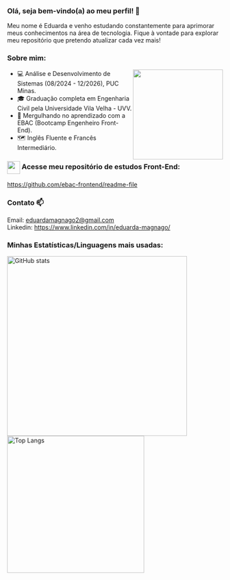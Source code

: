 ### Olá, seja bem-vindo(a) ao meu perfil! 👋
Meu nome é Eduarda e venho estudando constantemente para aprimorar meus conhecimentos na área de tecnologia.
Fique à vontade para explorar meu repositório que pretendo atualizar cada vez mais!

### Sobre mim:

<img src="https://media.giphy.com/media/BOPrq7m5jYS1W/giphy.gif" width="210px" style="max-width: 100%" height: auto align="right" />

- 💻 Análise e Desenvolvimento de Sistemas (08/2024 - 12/2026), PUC Minas.
- 🎓 Graduação completa em Engenharia Civil pela Universidade Vila Velha - UVV.
- 🤿 Mergulhando no aprendizado com a EBAC (Bootcamp Engenheiro Front-End).
- 🗺️ Inglês Fluente e Francês Intermediário.

### <img src="https://media.giphy.com/media/5xRW2cUKfcyQg/giphy.gif" width="30px" style="vertical-align: middle;" /> Acesse meu repositório de estudos Front-End:
https://github.com/ebac-frontend/readme-file

### Contato 📫
Email: eduardamagnago2@gmail.com<br>
Linkedin: https://www.linkedin.com/in/eduarda-magnago/<br>

### Minhas Estatísticas/Linguagens mais usadas:
<p align="left">
  <img width="420px" src="https://github-readme-stats.vercel.app/api?username=eduarda-magnago&show_icons=true&theme=merko" alt="GitHub stats" />
  <img width="320px" src="https://github-readme-stats.vercel.app/api/top-langs/?username=eduarda-magnago&layout=compact&theme=merko" alt="Top Langs" />
</p>




